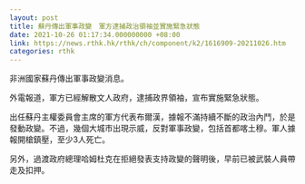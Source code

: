 ```yaml
---
layout: post
title: 蘇丹傳出軍事政變　軍方逮捕政治領袖並實施緊急狀態
date: 2021-10-26 01:17:34.000000000 +08:00
link: https://news.rthk.hk/rthk/ch/component/k2/1616909-20211026.htm
categories: rthk
---
```


非洲國家蘇丹傳出軍事政變消息。

外電報道，軍方已經解散文人政府，逮捕政界領袖，宣布實施緊急狀態。

出任蘇丹主權委員會主席的軍方代表布爾漢，據報不滿持續不斷的政治內鬥，於是發動政變。不過，幾個大城市出現示威，反對軍事政變，包括首都喀土穆。軍人據報開槍鎮壓，至少3人死亡。

另外，過渡政府總理哈姆杜克在拒絕發表支持政變的聲明後，早前已被武裝人員帶走及扣押。
